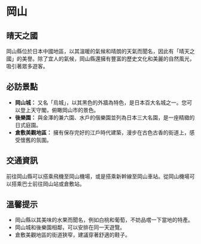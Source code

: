 # 岡山

## 晴天之國

岡山縣位於日本中國地區，以其溫暖的氣候和晴朗的天氣而聞名，因此有「晴天之國」的美譽。除了宜人的氣候，岡山縣還擁有豐富的歷史文化和美麗的自然風光，吸引著眾多遊客。

## 必訪景點

- **岡山城：** 又名「烏城」，以其黑色的外牆為特色，是日本百大名城之一。您可以登上天守閣，俯瞰岡山市的景色。
- **後樂園：** 與金澤的兼六園、水戶的偕樂園並列為日本三大名園，是一座精緻的日式庭園。
- **倉敷美觀地區：** 擁有保存完好的江戶時代建築，漫步在古色古香的街道上，感受懷舊的氛圍。

## 交通資訊

前往岡山縣可以搭乘飛機至岡山機場，或是搭乘新幹線至岡山車站。從岡山機場可以搭乘巴士前往岡山站或倉敷站。

## 溫馨提示

- 岡山縣以其美味的水果而聞名，例如白桃和葡萄，不妨品嚐一下當地的特產。
- 岡山城和後樂園相鄰，可以安排在同一天遊覽。
- 倉敷美觀地區的街道狹窄，建議穿著舒適的鞋子。
